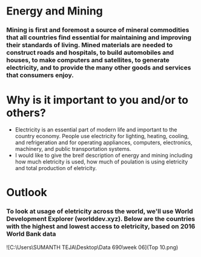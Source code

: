 # Energy and Mining

### Mining is first and foremost a source of mineral commodities that all countries find essential for maintaining and improving their standards of living. Mined materials are needed to construct roads and hospitals, to build automobiles and houses, to make computers and satellites, to generate electricity, and to provide the many other goods and services that consumers enjoy.

# Why is it important to you and/or to others?
* Electricity is an essential part of modern life and important to the country economy. People use electricity for lighting, heating, cooling, and refrigeration and for operating appliances, computers, electronics, machinery, and public transportation systems.
* I would like to give the breif description of energy and mining including how much eletricity is used, how much of poulation is using eletricity and total production of eletricity.

# Outlook 
### To look at usage of eletricity across the world, we'll use World Development Explorer (worlddev.xyz). Below are the countries with the highest and lowest access to eletricity, based on 2016 World Bank data
![C:\Users\SUMANTH TEJA\Desktop\Data 690\week 06](Top 10.png)
